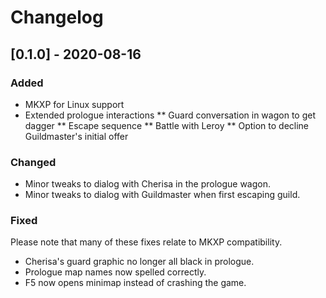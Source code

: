 # Changelog

## [0.1.0] - 2020-08-16
### Added
* MKXP for Linux support
* Extended prologue interactions
** Guard conversation in wagon to get dagger
** Escape sequence 
** Battle with Leroy
** Option to decline Guildmaster's initial offer

### Changed
* Minor tweaks to dialog with Cherisa in the prologue wagon.
* Minor tweaks to dialog with Guildmaster when first escaping guild.

### Fixed
Please note that many of these fixes relate to MKXP compatibility.
* Cherisa's guard graphic no longer all black in prologue.
* Prologue map names now spelled correctly.
* F5 now opens minimap instead of crashing the game.

